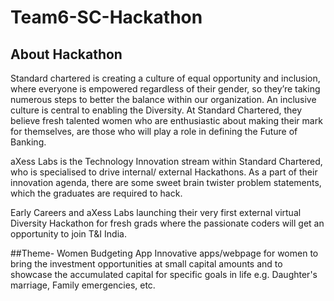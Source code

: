 # Team6-SC-Hackathon
## About Hackathon
Standard chartered is creating a culture of equal opportunity and inclusion, where everyone is empowered regardless of their gender, so they’re taking numerous steps to better the balance within our organization. An inclusive culture is central to enabling the Diversity. At Standard Chartered, they believe fresh talented women who are enthusiastic about making their mark for themselves, are those who will play a role in defining the Future of Banking.

aXess Labs is the Technology Innovation stream within Standard Chartered, who is specialised to drive internal/ external Hackathons. As a part of their innovation agenda, there are some sweet brain twister problem statements, which the graduates are required to hack.

Early Careers and aXess Labs launching their very first external virtual Diversity Hackathon for fresh grads where the passionate coders will get an opportunity to join T&I India.

##Theme- Women Budgeting App
Innovative apps/webpage for women to bring the investment opportunities at small capital amounts and to showcase the accumulated capital for specific goals in life e.g. Daughter's marriage, Family emergencies, etc.
